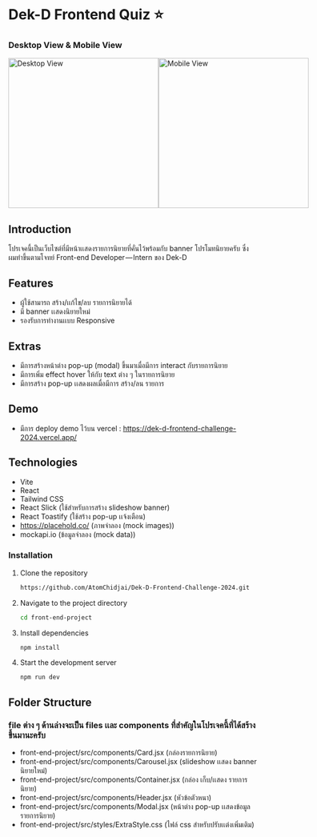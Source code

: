 # Dek-D Frontend Quiz ⭐ <br/>

### Desktop View & Mobile View
<div style="display: flex;">
    <img src="https://github.com/user-attachments/assets/e843a2eb-319e-4eda-950b-75be85ffe85b" alt="Desktop View" style="height: 300px;">
    <img src="https://github.com/user-attachments/assets/0ab3b3fa-6dc7-48c7-8ee2-718cb427eb8b" alt="Mobile View" style="height: 300px;">
</div>

## Introduction
โปรเจคนี้เป็นเว็บไซต์ที่มีหน้าเเสดงรายการนิยายที่คั่นไว้พร้อมกับ banner โปรโมทนิยายครับ ซึ่งผมทําขึ้นตามโจทย์ Front-end Developer — Intern ของ Dek-D

## Features
- ผู้ใช้สามารถ สร้าง/เเก้ไข/ลบ รายการนิยายได้
- มี banner เเสดงนิยายใหม่
- รองรับการทํางานเเบบ Responsive

## Extras
- มีการสร้างหน้าต่าง pop-up (modal) ขึ้นมาเมื่อมีการ interact กับรายการนิยาย
- มีการเพิ่ม effect hover ให้กับ text ต่าง ๆ ในรายการนิยาย
- มีการสร้าง pop-up เเสดงผลเมื่อมีการ สร้าง/ลน รายการ

## Demo
- มีการ deploy demo ไว้บน vercel : https://dek-d-frontend-challenge-2024.vercel.app/

## Technologies
- Vite
- React
- Tailwind CSS 
- React Slick (ใช้สําหรับการสร้าง slideshow banner)
- React Toastify (ใช้สร้าง pop-up เเจ้งเตือน)
- https://placehold.co/ (ภาพจําลอง (mock images))
- mockapi.io (ข้อมูลจําลอง (mock data))

### Installation
1. Clone the repository
    ```sh
    https://github.com/AtomChidjai/Dek-D-Frontend-Challenge-2024.git
    ```
2. Navigate to the project directory
    ```sh
    cd front-end-project
    ```
3. Install dependencies
    ```sh
    npm install
    ```
4. Start the development server
    ```sh
    npm run dev
    ```

## Folder Structure
### file ต่าง ๆ ด้านล่างจะเป็น files เเละ components ที่สําคัญในโปรเจคนี้ที่ได้สร้างขึ้นมานะครับ
- front-end-project/src/components/Card.jsx       (กล่องรายการนิยาย)
- front-end-project/src/components/Carousel.jsx   (slideshow เเสดง banner นิยายใหม่)
- front-end-project/src/components/Container.jsx  (กล่อง เก็บ/เเสดง รายการนิยาย)
- front-end-project/src/components/Header.jsx     (หัวข้อตัวหนา)
- front-end-project/src/components/Modal.jsx      (หน้าต่าง pop-up เเสดงข้อมูลรายการนิยาย)
- front-end-project/src/styles/ExtraStyle.css     (ไฟล์ css สําหรับปรับเเต่งเพิ่มเติม)
